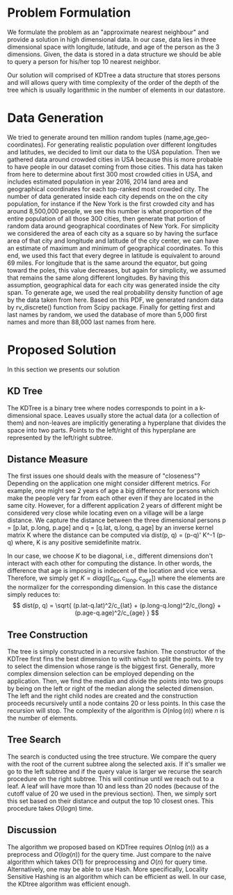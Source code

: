 # Problem Formulation
We formulate the problem as an "approximate nearest neighbour" and provide a solution in high dimensional data. In our case, data lies in three dimensional space with longitude, latitude, and age of the person as the 3 dimensions. Given, the data is stored in a data structure we should be able to query a person for his/her top 10 nearest neighbor.

Our solution will comprised of KDTree a data structure that stores persons and will allows query with time complexity of the order of the depth of the tree which is usually logarithmic in the number of elements in our datastore.

# Data Generation
We tried to generate around ten million random tuples (name,age,geo-coordinates). For generating realistic population over different longitudes and latitudes, we decided to limit our data to the USA population. Then we gathered data around crowded cities in USA because this is more probable to have people in our dataset coming from those cities. This data has taken from here to determine about first 300 most crowded cities in USA, and includes estimated population in year 2016,  2014 land area and geographical coordinates for each top-ranked most crowded city. The number of data generated inside each city depends on the on the city population, for instance if the New York is the first crowded city and has around 8,500,000 people, we see this number is what proportion of the entire population of all those 300 cities, then generate  that portion of random data around geographical coordinates of New York. 
For simplicity we considered the area of each city as a square so by having the surface area of that city and longitude and latitude of the city center, we can have an estimate of maximum and minimum of geographical coordinates. To this end, we used this fact that every degree in latitude is equivalent to around 69 miles. For longitude that is the same around the equator, but going toward the poles, this value decreases, but again for simplicity, we assumed that remains the same along different longitudes. By having this assumption, geographical data for each city was generated inside the city span.
To generate age, we used the real probability density function of age by the data taken from here. Based on this PDF, we generated random data by rv_discrete() function from Scipy package.
Finally for getting first and last names by random, we used the database of more than 5,000 first names and more than 88,000 last names from here.


# Proposed Solution
In this section we presents our solution

## KD Tree
The KDTree is a binary tree where nodes corresponds to point in a k-dimensional space. Leaves usually store the actual data (or a collection of them) and non-leaves are implicitly generating a hyperplane that divides the space into two parts. Points to the left/right of this hyperplane are represented by the left/right subtree. 

## Distance Measure
The first issues one should deals with the measure of "closeness"? Depending on the application one might consider different metrics.
For example, one might see 2 years of age a big difference for persons which make the people very far from each other even if they are located in the same city. However, for a different application 2 years of different might be considered very close while locating even on a village will be a large distance. We capture the distance between the three dimensional persons p = [p.lat, p.long, p.age] and q = [q.lat, q.long, q.age] by an inverse kernel matrix K where the distance can be computed via dist(p, q) = (p-q)' K^-1 (p-q)
where, K is any positive semidefinite matrix.

In our case, we choose $K$ to be diagonal, i.e., different dimensions don't interact with each other for computing the distance. In other words, the difference that age is imposing is indecent of the location and vice versa.
Therefore, we simply get $K = diag([c_{lat}, c_{long}, c_{age}])$ where the elements are the normalizer for the corresponding dimension.
In this case the distance simply reduces to:
$$ dist(p, q) =  \sqrt{ (p.lat-q.lat)^2/c_{lat} + (p.long-q.long)^2/c_{long} + (p.age-q.age)^2/c_{age} } $$

## Tree Construction
The tree is simply constructed in a recursive fashion. The constructor of the KDTree first fins the best dimension to with which to split the points. We try to select the dimension whose range is the biggest first. Generally, more complex dimension selection can be employed depending on the application. Then, we find the median and divide the points into two groups by being on the left or right of the median along the selected dimension. The left and the right child nodes are created and the construction proceeds recursively until a node contains 20 or less points. In this case the recursion will stop.
The complexity of the algorithm is $O(n \log(n))$ where $n$ is the number of elements.

## Tree Search
The search is conducted using the tree structure. We compare the query with the root of the current subtree along the selected axis. If it's smaller we go to the left subtree and if the query value is larger we recurse the search procedure on the right subtree. This will continue until we reach out to a leaf. A leaf will have more than 10 and less than 20 nodes (because of the cutoff value of 20 we used in the previous section). Then, we simply sort this set based on their distance and output the top 10 closest ones.
This procedure takes $O (log n)$ time.

## Discussion
The algorithm we proposed based on KDTree requires $O(n \log(n))$ as a preprocess and $O(log(n))$ for the query time. Just compare to the naive algorithm which takes $O(1)$ for preprocessing and $O(n)$ for query time.
Alternatively, one may be able to use Hash. More specifically, Locality Sensitive Hashing is an algorithm which can be efficient as well. In our case, the KDtree algorithm was efficient enough.
